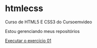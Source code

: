 # htmlecss
 Curso de HTML5 E CSS3 do Cursoemvideo

Estou gerenciando meus repositórios

<a href="https://jefersonbrendo.github.io/htmlecss/exercicios/ex002/index.html" target="_blank">Executar o exercício 01</a>